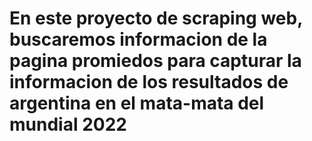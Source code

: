 # En este proyecto de scraping web, buscaremos informacion de la pagina promiedos para capturar la informacion de los resultados de argentina en el mata-mata del mundial 2022
